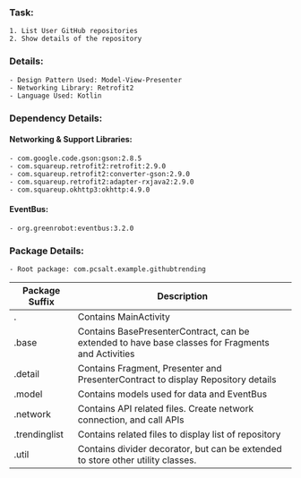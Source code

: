 ### Task: 
    1. List User GitHub repositories
    2. Show details of the repository

### Details:
    - Design Pattern Used: Model-View-Presenter
    - Networking Library: Retrofit2
    - Language Used: Kotlin

### Dependency Details: 
#### Networking & Support Libraries:
    - com.google.code.gson:gson:2.8.5
    - com.squareup.retrofit2:retrofit:2.9.0
    - com.squareup.retrofit2:converter-gson:2.9.0
    - com.squareup.retrofit2:adapter-rxjava2:2.9.0
    - com.squareup.okhttp3:okhttp:4.9.0

#### EventBus:
    - org.greenrobot:eventbus:3.2.0

### Package Details:
    - Root package: com.pcsalt.example.githubtrending

| Package Suffix | Description |
|-|-|
| . | Contains MainActivity |
| .base | Contains BasePresenterContract, can be extended to have base classes for Fragments and Activities |
| .detail | Contains Fragment, Presenter and PresenterContract to display Repository details |
| .model | Contains models used for data and EventBus |
| .network | Contains API related files. Create network connection, and call APIs |
| .trendinglist | Contains related files to display list of repository |
| .util | Contains divider decorator, but can be extended to store other utility classes. |
